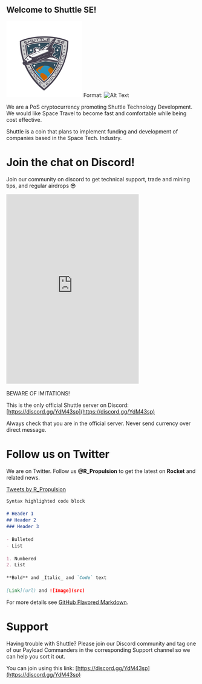 ## Welcome to Shuttle SE!

![Shuttle Logo](/shu_logo-C-01-small.png)
Format: ![Alt Text](url)

We are a PoS cryptocurrency promoting Shuttle Technology Development. We would like Space Travel to become fast and comfortable while being cost effective.

Shuttle is a coin that plans to implement funding and development of companies based in the Space Tech. Industry.

# Join the chat on Discord!

Join our community on discord to get technical support, trade and mining tips, and regular airdrops :sunglasses:

<iframe src="https://discordapp.com/widget?id=520628368194928642&theme=dark" width="350" height="500" allowtransparency="true" frameborder="0"></iframe>

BEWARE OF IMITATIONS!

This is the only official Shuttle server on Discord: [https://discord.gg/YdM43sp](https://discord.gg/YdM43sp)

Always check that you are in the official server. Never send currency over direct message.


# Follow us on Twitter

We are on Twitter. Follow us **@R_Propulsion** to get the latest on **Rocket** and related news.

<a class="twitter-timeline" data-theme="dark" data-link-color="#ff3434" href="https://twitter.com/R_Propulsion?ref_src=twsrc%5Etfw">Tweets by R_Propulsion</a> <script async src="https://platform.twitter.com/widgets.js" charset="utf-8"></script>


```markdown
Syntax highlighted code block

# Header 1
## Header 2
### Header 3

- Bulleted
- List

1. Numbered
2. List

**Bold** and _Italic_ and `Code` text

[Link](url) and ![Image](src)
```

For more details see [GitHub Flavored Markdown](https://guides.github.com/features/mastering-markdown/).


# Support

Having trouble with Shuttle? Please join our Discord community and tag one of our Payload Commanders in the corresponding Support channel so we can help you sort it out.

You can join using this link: [https://discord.gg/YdM43sp](https://discord.gg/YdM43sp)
